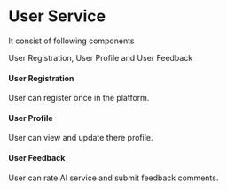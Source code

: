 
# User Service
  
It consist of following components  
  
User Registration, User Profile and User Feedback  
  
#### User Registration  
  
User can register once in the platform.

#### User Profile

User can view and update there profile.

#### User Feedback

User can rate AI service and submit feedback comments.